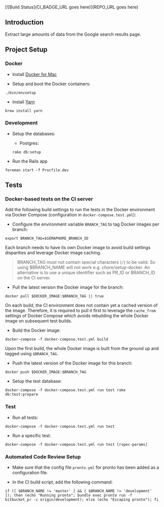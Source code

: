 [![Build Status](CI_BADGE_URL goes here)](REPO_URL goes here)

## Introduction

Extract large amounts of data from the Google search results page.

## Project Setup

### Docker

* Install [Docker for Mac](https://docs.docker.com/docker-for-mac/install/)

* Setup and boot the Docker containers:

```
./bin/envsetup
```

* Install [Yarn](https://yarnpkg.com/lang/en/docs/install/#mac-tab)

```
brew install yarn
```

### Development

* Setup the databases:

    * Postgres:

    ```
    rake db:setup
    ```

* Run the Rails app

```
foreman start -f Procfile.dev
```

## Tests

### Docker-based tests on the CI server

Add the following build settings to run the tests in the Docker environment via Docker Compose (configuration in `docker-compose.test.yml`):

* Configure the environment variable `BRANCH_TAG` to tag Docker images per branch:

```
export BRANCH_TAG=$SEMAPHORE_BRANCH_ID
```

Each branch needs to have its own Docker image to avoid build settings disparities and leverage Docker image caching.

> BRANCH_TAG must not contain special characters (`/`) to be valid. So using $BRANCH_NAME will not work e.g. chore/setup-docker.
An alternative is to use a unique identifier such as PR_ID or BRANCH_ID on the CI server.

* Pull the latest version the Docker image for the branch:

```
docker pull $DOCKER_IMAGE:$BRANCH_TAG || true
```

On each build, the CI environment does not contain yet a cached version of the image. Therefore, it is required to pull
it first to leverage the `cache_from` settings of Docker Compose which avoids rebuilding the whole Docker image on subsequent test builds.

* Build the Docker image:

```
docker-compose -f docker-compose.test.yml build
```

Upon the first build, the whole Docker image is built from the ground up and tagged using `$BRANCH_TAG`.

* Push the latest version of the Docker image for this branch:

```
docker push $DOCKER_IMAGE:$BRANCH_TAG
```

* Setup the test database:

```
docker-compose -f docker-compose.test.yml run test rake db:test:prepare
```

### Test

* Run all tests:

```
docker-compose -f docker-compose.test.yml run test
```

* Run a specific test:

```
docker-compose -f docker-compose.test.yml run test [rspec-params]
```

### Automated Code Review Setup

* Make sure that the config file `pronto.yml` for pronto has been added as a configuration file.

* In the CI build script, add the following command:

```
if ([ $BRANCH_NAME != 'master' ] && [ $BRANCH_NAME != 'development' ]); then (echo "Running pronto"; bundle exec pronto run -f bitbucket_pr -c origin/development); else (echo "Escaping pronto"); fi
```
